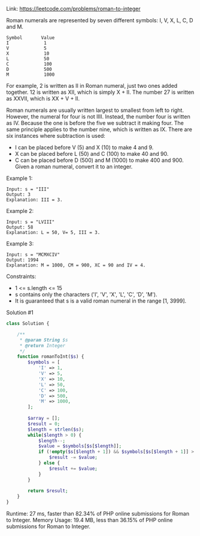 Link: https://leetcode.com/problems/roman-to-integer

Roman numerals are represented by seven different symbols: I, V, X, L, C, D and M.
```text
Symbol       Value
I             1
V             5
X             10
L             50
C             100
D             500
M             1000
```
For example, 2 is written as II in Roman numeral, just two ones added together. 12 is written as XII, which is simply X + II. The number 27 is written as XXVII, which is XX + V + II.

Roman numerals are usually written largest to smallest from left to right. However, the numeral for four is not IIII. Instead, the number four is written as IV. Because the one is before the five we subtract it making four. The same principle applies to the number nine, which is written as IX. There are six instances where subtraction is used:

- I can be placed before V (5) and X (10) to make 4 and 9. 
- X can be placed before L (50) and C (100) to make 40 and 90. 
- C can be placed before D (500) and M (1000) to make 400 and 900.
Given a roman numeral, convert it to an integer.

Example 1:
```text
Input: s = "III"
Output: 3
Explanation: III = 3.
```

Example 2:
```text
Input: s = "LVIII"
Output: 58
Explanation: L = 50, V= 5, III = 3.
```

Example 3:
```text
Input: s = "MCMXCIV"
Output: 1994
Explanation: M = 1000, CM = 900, XC = 90 and IV = 4.
```

Constraints:
- 1 <= s.length <= 15
- s contains only the characters ('I', 'V', 'X', 'L', 'C', 'D', 'M').
- It is guaranteed that s is a valid roman numeral in the range [1, 3999].

Solution #1
```php
class Solution {

    /**
     * @param String $s
     * @return Integer
     */
    function romanToInt($s) {
        $symbols = [
            'I' => 1,
            'V' => 5,
            'X' => 10,
            'L' => 50,
            'C' => 100,
            'D' => 500,
            'M' => 1000,
        ];
        
        $array = [];
        $result = 0;
        $length = strlen($s);
        while($length > 0) {
            $length--;
            $value = $symbols[$s[$length]];
            if (!empty($s[$length + 1]) && $symbols[$s[$length + 1]] > $value) {
                $result -= $value;
            } else {
                $result += $value;   
            }
        }
        
        return $result;
    }
}
```
Runtime: 27 ms, faster than 82.34% of PHP online submissions for Roman to Integer.
Memory Usage: 19.4 MB, less than 36.15% of PHP online submissions for Roman to Integer.
